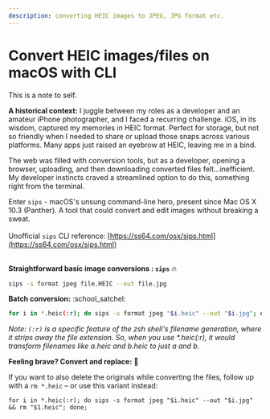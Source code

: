 ```yaml
---
description: converting HEIC images to JPEG, JPG format etc.
---
```


# Convert HEIC images/files on macOS with CLI

This is a note to self.

**A historical context:** I juggle between my roles as a developer and an amateur iPhone photographer, and I faced a recurring challenge. iOS, in its wisdom, captured my memories in HEIC format. Perfect for storage, but not so friendly when I needed to share or upload those snaps across various platforms. Many apps just raised an eyebrow at HEIC, leaving me in a bind.

The web was filled with conversion tools, but as a developer, opening a browser, uploading, and then downloading converted files felt...inefficient. My developer instincts craved a streamlined option to do this, something right from the terminal.

Enter `sips` - macOS's unsung command-line hero, present since Mac OS X 10.3 (Panther). A tool that could convert and edit images without breaking a sweat.\
\
Unofficial `sips` CLI reference: [https://ss64.com/osx/sips.html](https://ss64.com/osx/sips.html)

\
**Straightforward basic image conversions : `sips`** :fire:

```bash
sips -s format jpeg file.HEIC --out file.jpg
```

**Batch conversion:** :school\_satchel:

```bash
for i in *.heic(:r); do sips -s format jpeg "$i.heic" --out "$i.jpg"; done;
```

_Note: `(:r)` is a specific feature of the zsh shell's filename generation, where it strips away the file extension. So, when you use \*.heic(:r), it would transform filenames like a.heic and b.heic to just a and b._

**Feeling brave? Convert and replace:** :superhero:

If you want to also delete the originals while converting the files, follow up with a `rm *.heic` – or use this variant instead:

```
for i in *.heic(:r); do sips -s format jpeg "$i.heic" --out "$i.jpg" && rm "$1.heic"; done;
```
